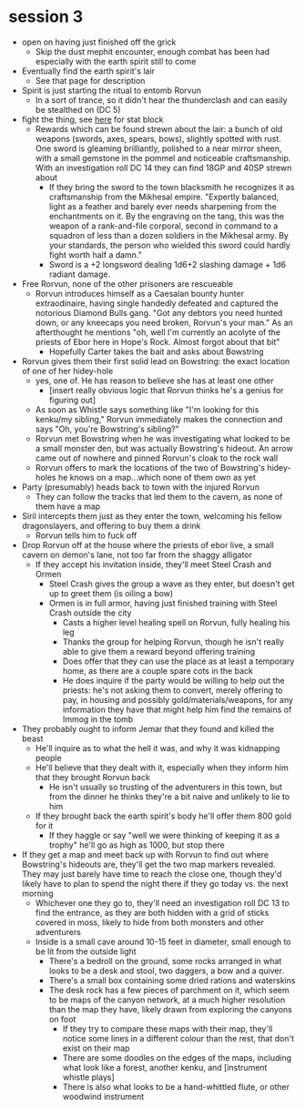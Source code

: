 # session 3

- open on having just finished off the grick
  - Skip the dust mephit encounter, enough combat has been had especially with the earth spirit still to come
- Eventually find the earth spirit's lair
  - See that page for description
- Spirit is just starting the ritual to entomb Rorvun
  - In a sort of trance, so it didn't hear the thunderclash and can easily be stealthed on (DC 5)
- fight the thing, see [here](../Monsters/earth-spirit.md) for stat block
  - Rewards which can be found strewn about the lair: a bunch of old weapons (swords, axes, spears, bows), slightly spotted with rust. One sword is gleaming brilliantly, polished to a near mirror sheen, with a small gemstone in the pommel and noticeable craftsmanship. With an investigation roll DC 14 they can find 18GP and 40SP strewn about
    - If they bring the sword to the town blacksmith he recognizes it as craftsmanship from the Mikhesal empire. "Expertly balanced, light as a feather and barely ever needs sharpening from the enchantments on it. By the engraving on the tang, this was the weapon of a rank-and-file corporal, second in command to a squadron of less than a dozen soldiers in the Mikhesal army. By your standards, the person who wielded this sword could hardly fight worth half a damn."
    - Sword is a +2 longsword dealing 1d6+2 slashing damage + 1d6 radiant damage. 
- Free Rorvun, none of the other prisoners are rescueable
  - Rorvun introduces himself as a Caesalan bounty hunter extraodinaire, having single handedly defeated and captured the notorious Diamond Bulls gang. "Got any debtors you need hunted down, or any kneecaps you need broken, Rorvun's your man." As an afterthought he mentions "oh, well I'm currently an acolyte of the priests of Ebor here in Hope's Rock. Almost forgot about that bit"
    - Hopefully Carter takes the bait and asks about Bowstring
- Rorvun gives them their first solid lead on Bowstring: the exact location of one of her hidey-hole
  - yes, one of. He has reason to believe she has at least one other
    - [insert really obvious logic that Rorvun thinks he's a genius for figuring out]
  - As soon as Whistle says something like "I'm looking for this kenku/my sibling," Rorvun immediately makes the connection and says "Oh, you're Bowstring's sibling?"
  - Rorvun met Bowstring when he was investigating what looked to be a small monster den, but was actually Bowstring's hideout. An arrow came out of nowhere and pinned Rorvun's cloak to the rock wall
  - Rorvun offers to mark the locations of the two of Bowstring's hidey-holes he knows on a map...which none of them own as yet
- Party (presumably) heads back to town with the injured Rorvun
  - They can follow the tracks that led them to the cavern, as none of them have a map
- Siril intercepts them just as they enter the town, welcoming his fellow dragonslayers, and offering to buy them a drink 
  - Rorvun tells him to fuck off
- Drop Rorvun off at the house where the priests of ebor live, a small cavern on demon's lane, not too far from the shaggy alligator
  - If they accept his invitation inside, they'll meet Steel Crash and Ormen
    - Steel Crash gives the group a wave as they enter, but doesn't get up to greet them (is oiling a bow)
    - Ormen is in full armor, having just finished training with Steel Crash outside the city
      - Casts a higher level healing spell on Rorvun, fully healing his leg
      - Thanks the group for helping Rorvun, though he isn't really able to give them a reward beyond offering training
      - Does offer that they can use the place as at least a temporary home, as there are a couple spare cots in the back
      - He does inquire if the party would be willing to help out the priests: he's not asking them to convert, merely offering to pay, in housing and possibly gold/materials/weapons, for any information they have that might help him find the remains of Immog in the tomb
- They probably ought to inform Jemar that they found and killed the beast
  - He'll inquire as to what the hell it was, and why it was kidnapping people
  - He'll believe that they dealt with it, especially when they inform him that they brought Rorvun back
    - He isn't usually so trusting of the adventurers in this town, but from the dinner he thinks they're a bit naive and unlikely to lie to him
  - If they brought back the earth spirit's body he'll offer them 800 gold for it
    - If they haggle or say "well we were thinking of keeping it as a trophy" he'll go as high as 1000, but stop there
- If they get a map and meet back up with Rorvun to find out where Bowstring's hideouts are, they'll get the two map markers revealed. They may just barely have time to reach the close one, though they'd likely have to plan to spend the night there if they go today vs. the next morning
  - Whichever one they go to, they'll need an investigation roll DC 13 to find the entrance, as they are both hidden with a grid of sticks covered in moss, likely to hide from both monsters and other adventurers
  - Inside is a small cave around 10-15 feet in diameter, small enough to be lit from the outside light
    - There's a bedroll on the ground, some rocks arranged in what looks to be a desk and stool, two daggers, a bow and a quiver.
    - There's a small box containing some dried rations and waterskins
    - The desk rock has a few pieces of parchment on it, which seem to be maps of the canyon network, at a much higher resolution than the map they have, likely drawn from exploring the canyons on foot
      - If they try to compare these maps with their map, they'll notice some lines in a different colour than the rest, that don't exist on their map
      - There are some doodles on the edges of the maps, including what look like a forest, another kenku, and [instrument whistle plays]
      - There is also what looks to be a hand-whittled flute, or other woodwind instrument 